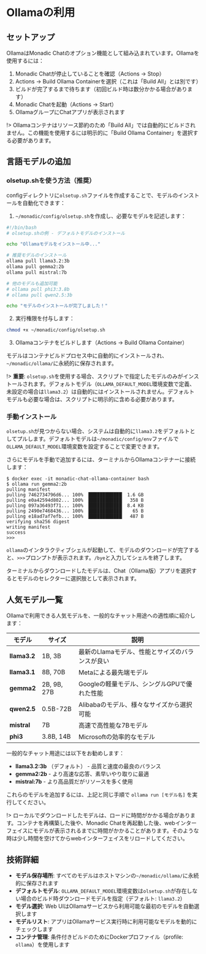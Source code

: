 # Ollamaの利用

## セットアップ

OllamaはMonadic Chatのオプション機能として組み込まれています。Ollamaを使用するには：

1. Monadic Chatが停止していることを確認（Actions → Stop）
2. Actions → Build Ollama Containerを選択（これは「Build All」とは別です）
3. ビルドが完了するまで待ちます（初回ビルド時は数分かかる場合があります）
4. Monadic Chatを起動（Actions → Start）
5. OllamaグループにChatアプリが表示されます

!> Ollamaコンテナはリソース節約のため「Build All」では自動的にビルドされません。この機能を使用するには明示的に「Build Ollama Container」を選択する必要があります。

## 言語モデルの追加

### olsetup.shを使う方法（推奨）

configディレクトリに`olsetup.sh`ファイルを作成することで、モデルのインストールを自動化できます：

1. `~/monadic/config/olsetup.sh`を作成し、必要なモデルを記述します：

```bash
#!/bin/bash
# olsetup.shの例 - デフォルトモデルのインストール

echo "Ollamaモデルをインストール中..."

# 推奨モデルのインストール
ollama pull llama3.2:3b
ollama pull gemma2:2b
ollama pull mistral:7b

# 他のモデルも追加可能
# ollama pull phi3:3.8b
# ollama pull qwen2.5:3b

echo "モデルのインストールが完了しました！"
```

2. 実行権限を付与します：
```bash
chmod +x ~/monadic/config/olsetup.sh
```

3. Ollamaコンテナをビルドします（Actions → Build Ollama Container）

モデルはコンテナビルドプロセス中に自動的にインストールされ、`~/monadic/ollama/`に永続的に保存されます。

!> **重要**: `olsetup.sh`を使用する場合、スクリプトで指定したモデルのみがインストールされます。デフォルトモデル（`OLLAMA_DEFAULT_MODEL`環境変数で定義、未設定の場合は`llama3.2`）は自動的にはインストールされません。デフォルトモデルも必要な場合は、スクリプトに明示的に含める必要があります。

### 手動インストール

`olsetup.sh`が見つからない場合、システムは自動的に`llama3.2`をデフォルトとしてプルします。デフォルトモデルは`~/monadic/config/env`ファイルで`OLLAMA_DEFAULT_MODEL`環境変数を設定することで変更できます。

さらにモデルを手動で追加するには、ターミナルからOllamaコンテナーに接続します：


```shell
$ docker exec -it monadic-chat-ollama-container bash
$ ollama run gemma2:2b
pulling manifest
pulling 7462734796d6... 100% ▕████████████▏ 1.6 GB
pulling e0a42594d802... 100% ▕████████████▏  358 B
pulling 097a36493f71... 100% ▕████████████▏ 8.4 KB
pulling 2490e7468436... 100% ▕████████████▏   65 B
pulling e18ad7af7efb... 100% ▕████████████▏  487 B
verifying sha256 digest
writing manifest
success
>>>
```

`ollama`のインタラクティブシェルが起動して、モデルのダウンロードが完了すると、`>>>`プロンプトが表示されます。`/bye`と入力してシェルを終了します。

ターミナルからダウンロードしたモデルは、Chat（Ollama版）アプリを選択するとモデルのセレクターに選択肢として表示されます。

## 人気モデル一覧

Ollamaで利用できる人気モデルを、一般的なチャット用途への適性順に紹介します：

| モデル | サイズ | 説明 |
|-------|-------|-----|
| **llama3.2** | 1B, 3B | 最新のLlamaモデル、性能とサイズのバランスが良い |
| **llama3.1** | 8B, 70B | Metaによる最先端モデル |
| **gemma2** | 2B, 9B, 27B | Googleの軽量モデル、シングルGPUで優れた性能 |
| **qwen2.5** | 0.5B-72B | Alibabaのモデル、様々なサイズから選択可能 |
| **mistral** | 7B | 高速で高性能な7Bモデル |
| **phi3** | 3.8B, 14B | Microsoftの効率的なモデル |

一般的なチャット用途には以下をお勧めします：
- **llama3.2:3b** （デフォルト） - 品質と速度の最良のバランス
- **gemma2:2b** - より高速な応答、素早いやり取りに最適
- **mistral:7b** - より高品質だがリソースを多く使用

これらのモデルを追加するには、上記と同じ手順で `ollama run [モデル名]` を実行してください。

!> ローカルでダウンロードしたモデルは、ロードに時間がかかる場合があります。コンテナを再構築した後や、Monadic Chatを再起動した後、webインターフェイスにモデルが表示されるまでに時間がかかることがあります。そのような時は少し時間を空けてからwebインターフェイスをリロードしてください。

## 技術詳細

- **モデル保存場所**: すべてのモデルはホストマシンの`~/monadic/ollama/`に永続的に保存されます
- **デフォルトモデル**: `OLLAMA_DEFAULT_MODEL`環境変数は`olsetup.sh`が存在しない場合のビルド時ダウンロードモデルを指定（デフォルト: `llama3.2`）
- **モデル選択**: Web UIはOllamaサービスから利用可能な最初のモデルを自動選択します
- **モデルリスト**: アプリはOllamaサービス実行時に利用可能なモデルを動的にチェックします
- **コンテナ管理**: 条件付きビルドのためにDockerプロファイル（profile: `ollama`）を使用します

